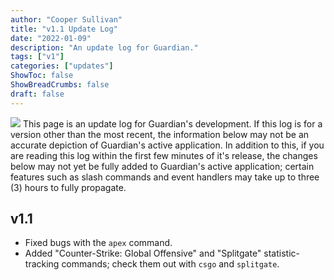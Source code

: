 ```yaml
---
author: "Cooper Sullivan"
title: "v1.1 Update Log"
date: "2022-01-09"
description: "An update log for Guardian."
tags: ["v1"]
categories: ["updates"]
ShowToc: false
ShowBreadCrumbs: false
draft: false
---
```



![](https://i.imgur.com/2QHDwXr.png#center)
  This page is an update log for Guardian's development. If this log is for a version other than the most recent,
  the information below may not be an accurate depiction of Guardian's active application. In addition to this, if
  you are reading this log within the first few minutes of it's release, the changes below may not yet be fully added
  to Guardian's active application; certain features such as slash commands and event handlers may take up to three (3)
  hours to fully propagate.	


## v1.1
* Fixed bugs with the ``apex`` command.
* Added "Counter-Strike: Global Offensive" and "Splitgate" statistic-tracking commands; check them out with ``csgo`` and ``splitgate``.

